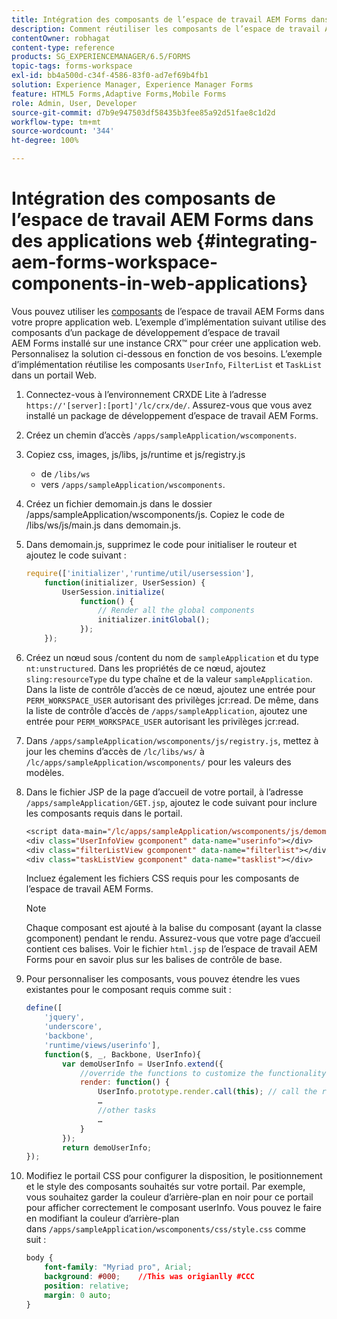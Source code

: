 ```yaml
---
title: Intégration des composants de l’espace de travail AEM Forms dans des applications web
description: Comment réutiliser les composants de l’espace de travail AEM Forms dans vos propres applications web pour utiliser les fonctionnalités et fournir une intégration étroite.
contentOwner: robhagat
content-type: reference
products: SG_EXPERIENCEMANAGER/6.5/FORMS
topic-tags: forms-workspace
exl-id: bb4a500d-c34f-4586-83f0-ad7ef69b4fb1
solution: Experience Manager, Experience Manager Forms
feature: HTML5 Forms,Adaptive Forms,Mobile Forms
role: Admin, User, Developer
source-git-commit: d7b9e947503df58435b3fee85a92d51fae8c1d2d
workflow-type: tm+mt
source-wordcount: '344'
ht-degree: 100%

---
```


# Intégration des composants de l’espace de travail AEM Forms dans des applications web {#integrating-aem-forms-workspace-components-in-web-applications}

Vous pouvez utiliser les [composants](/help/forms/using/description-reusable-components.md) de l’espace de travail AEM Forms dans votre propre application web. L’exemple d’implémentation suivant utilise des composants d’un package de développement d’espace de travail AEM Forms installé sur une instance CRX™ pour créer une application web. Personnalisez la solution ci-dessous en fonction de vos besoins. L’exemple d’implémentation réutilise les composants `UserInfo`, `FilterList` et `TaskList` dans un portail Web.

1. Connectez-vous à l’environnement CRXDE Lite à l’adresse `https://'[server]:[port]'/lc/crx/de/`. Assurez-vous que vous avez installé un package de développement d’espace de travail AEM Forms.
1. Créez un chemin d’accès `/apps/sampleApplication/wscomponents`.
1. Copiez css, images, js/libs, js/runtime et js/registry.js

   * de `/libs/ws`
   * vers `/apps/sampleApplication/wscomponents`.

1. Créez un fichier demomain.js dans le dossier /apps/sampleApplication/wscomponents/js. Copiez le code de /libs/ws/js/main.js dans demomain.js.
1. Dans demomain.js, supprimez le code pour initialiser le routeur et ajoutez le code suivant :

   ```javascript
   require(['initializer','runtime/util/usersession'],
       function(initializer, UserSession) {
           UserSession.initialize(
               function() {
                   // Render all the global components
                   initializer.initGlobal();
               });
       });
   ```

1. Créez un nœud sous /content du nom de `sampleApplication` et du type `nt:unstructured`. Dans les propriétés de ce nœud, ajoutez `sling:resourceType` du type chaîne et de la valeur `sampleApplication`. Dans la liste de contrôle d’accès de ce nœud, ajoutez une entrée pour `PERM_WORKSPACE_USER` autorisant des privilèges jcr:read. De même, dans la liste de contrôle d’accès de `/apps/sampleApplication`, ajoutez une entrée pour `PERM_WORKSPACE_USER` autorisant les privilèges jcr:read.
1. Dans `/apps/sampleApplication/wscomponents/js/registry.js`, mettez à jour les chemins d’accès de `/lc/libs/ws/` à `/lc/apps/sampleApplication/wscomponents/` pour les valeurs des modèles.
1. Dans le fichier JSP de la page d’accueil de votre portail, à l’adresse `/apps/sampleApplication/GET.jsp`, ajoutez le code suivant pour inclure les composants requis dans le portail.

   ```jsp
   <script data-main="/lc/apps/sampleApplication/wscomponents/js/demomain" src="/lc/apps/sampleApplication/wscomponents/js/libs/require/require.js"></script>
   <div class="UserInfoView gcomponent" data-name="userinfo"></div>
   <div class="filterListView gcomponent" data-name="filterlist"></div>
   <div class="taskListView gcomponent" data-name="tasklist"></div>
   ```

   Incluez également les fichiers CSS requis pour les composants de l’espace de travail AEM Forms.

   >[!NOTE]
   >
   >Chaque composant est ajouté à la balise du composant (ayant la classe gcomponent) pendant le rendu. Assurez-vous que votre page d’accueil contient ces balises. Voir le fichier `html.jsp` de l’espace de travail AEM Forms pour en savoir plus sur les balises de contrôle de base.

1. Pour personnaliser les composants, vous pouvez étendre les vues existantes pour le composant requis comme suit :

   ```javascript
   define([
       'jquery',
       'underscore',
       'backbone',
       'runtime/views/userinfo'],
       function($, _, Backbone, UserInfo){
           var demoUserInfo = UserInfo.extend({
               //override the functions to customize the functionality
               render: function() {
                   UserInfo.prototype.render.call(this); // call the render function of the super class
                   …
                   //other tasks
                   …
               }
           });
           return demoUserInfo;
   });
   ```

1. Modifiez le portail CSS pour configurer la disposition, le positionnement et le style des composants souhaités sur votre portail. Par exemple, vous souhaitez garder la couleur d’arrière-plan en noir pour ce portail pour afficher correctement le composant userInfo. Vous pouvez le faire en modifiant la couleur d’arrière-plan dans `/apps/sampleApplication/wscomponents/css/style.css` comme suit :

   ```css
   body {
       font-family: "Myriad pro", Arial;
       background: #000;    //This was origianlly #CCC
       position: relative;
       margin: 0 auto;
   }
   ```
